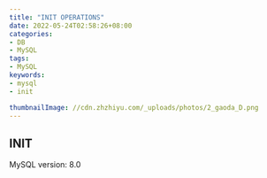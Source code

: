```yaml
---
title: "INIT OPERATIONS"
date: 2022-05-24T02:58:26+08:00
categories:
- DB
- MySQL
tags:
- MySQL
keywords:
- mysql
- init

thumbnailImage: //cdn.zhzhiyu.com/_uploads/photos/2_gaoda_D.png
---
```


## INIT

MySQL version: 8.0

